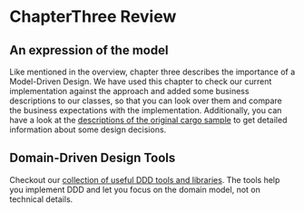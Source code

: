 ChapterThree Review
===================

An expression of the model
--------------------------
Like mentioned in the overview, chapter three describes the importance of a Model-Driven Design. We have used this chapter to check our current implementation against the approach and added some business descriptions to our classes, so that you can look over them and compare the business expectations with the implementation.
Additionally, you can have a look at the [descriptions of the original cargo sample](http://dddsample.sourceforge.net/characterization.html) to get detailed information about some design decisions.

Domain-Driven Design Tools
--------------------------
Checkout our [collection of useful DDD tools and libraries](https://github.com/codeliner/php-ddd-cargo-sample/blob/master/docs/domain-driven-design-tools.md). The tools help you implement DDD and let you focus on the domain model, not on technical details.
